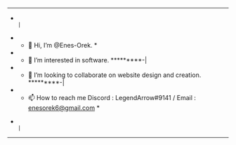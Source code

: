 ************************************************************************************
*                                                                                   |
*  - 👋 Hi, I’m @Enes-Orek.                                                          *
*   - 👀 I’m interested in software.                                                  *********-|
*   - 💞️ I’m looking to collaborate on website design and creation.                   *********-|
*  - 📫 How to reach me Discord : LegendArrow#9141 / Email : enesorek6@gmail.com     *
*                                                                                    |
*************************************************************************************
